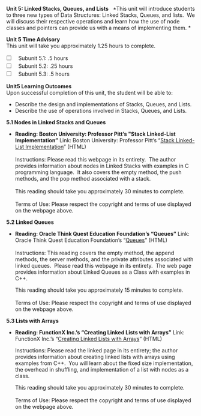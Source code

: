 **Unit 5: Linked Stacks, Queues, and Lists** <span id="5"></span> 
*This unit will introduce students to three new types of Data
Structures: Linked Stacks, Queues, and lists.  We will discuss their
respective operations and learn how the use of node classes and pointers
can provide us with a means of implementing them. *

**Unit 5 Time Advisory**  
This unit will take you approximately 1.25 hours to complete.  
  
 <span
style="color: rgb(85, 85, 85); font-family: 'Myriad Pro', 'Gill Sans', 'Gill Sans MT', Calibri, sans-serif; font-size: 16px; line-height: 21px; text-align: left; -webkit-text-size-adjust: none; ">☐
   </span>Subunit 5.1: .5 hours  
 <span
style="color: rgb(85, 85, 85); font-family: 'Myriad Pro', 'Gill Sans', 'Gill Sans MT', Calibri, sans-serif; font-size: 16px; line-height: 21px; text-align: left; -webkit-text-size-adjust: none; ">☐
   </span>Subunit 5.2: .25 hours  
 <span
style="color: rgb(85, 85, 85); font-family: 'Myriad Pro', 'Gill Sans', 'Gill Sans MT', Calibri, sans-serif; font-size: 16px; line-height: 21px; text-align: left; -webkit-text-size-adjust: none; ">☐
   </span>Subunit 5.3: .5 hours

**Unit5 Learning Outcomes**  
Upon successful completion of this unit, the student will be able to:
-   Describe the design and implementations of Stacks, Queues, and
    Lists.
-   Describe the use of operations involved in Stacks, Queues, and
    Lists.

**5.1 Nodes in Linked Stacks and Queues** <span id="5.1"></span> 
-   **Reading: Boston University: Professor Pitt’s "Stack Linked-List
    Implementation”**
    Link: Boston University: Professor Pitt’s “[Stack Linked-List
    Implementation](http://www.cs.bu.edu/teaching/c/stack/linked-list/)”
    (HTML)  
        
     Instructions: Please read this webpage in its entirety.  The author
    provides information about nodes in Linked Stacks with examples in C
    programming language.  It also covers the empty method, the push
    methods, and the pop method associated with a stack.  
        
     This reading should take you approximately 30 minutes to
    complete.  
        
     Terms of Use: Please respect the copyright and terms of use
    displayed on the webpage above.

**5.2 Linked Queues** <span id="5.2"></span> 
-   **Reading: Oracle Think Quest Education Foundation’s “Queues”**
    Link: Oracle Think Quest Education Foundation’s
    “[Queues](http://library.thinkquest.org/C005618/text/queues.htm)”
    (HTML)  
        
     Instructions: This reading covers the empty method, the append
    methods, the server methods, and the private attributes associated
    with linked queues.  Please read this webpage in its entirety.  The
    web page provides information about Linked Queues as a Class with
    examples in C++.  
      
     This reading should take you approximately 15 minutes to
    complete.  
        
     Terms of Use: Please respect the copyright and terms of use
    displayed on the webpage above.

**5.3 Lists with Arrays** <span id="5.3"></span> 
-   **Reading: FunctionX Inc.’s “Creating Linked Lists with Arrays”**
    Link: FunctionX Inc.’s “[Creating Linked Lists with
    Arrays](http://www.functionx.com/cpp/articles/linkedlist.htm)”
    (HTML)  
      
     Instructions: Please read the linked page in its entirety; the
    author provides information about creating linked lists with arrays
    using examples from C++.  You will learn about the fixed size
    implementation, the overhead in shuffling, and implementation of a
    list with nodes as a class.  
      
     This reading should take you approximately 30 minutes to
    complete.  
        
     Terms of Use: Please respect the copyright and terms of use
    displayed on the webpage above.


